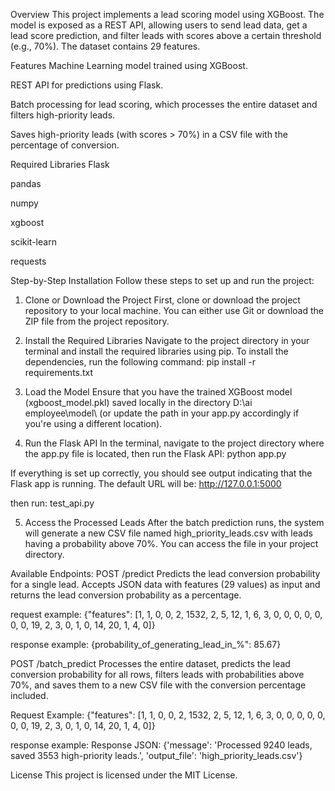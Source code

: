 Overview
This project implements a lead scoring model using XGBoost. The model is exposed as a REST API, allowing users to send lead data, get a lead score prediction, and filter leads with scores above a certain threshold (e.g., 70%). The dataset contains 29 features.

Features
Machine Learning model trained using XGBoost.

REST API for predictions using Flask.

Batch processing for lead scoring, which processes the entire dataset and filters high-priority leads.

Saves high-priority leads (with scores > 70%) in a CSV file with the percentage of conversion.

Required Libraries
Flask

pandas

numpy

xgboost

scikit-learn

requests

Step-by-Step Installation
Follow these steps to set up and run the project:

1. Clone or Download the Project
First, clone or download the project repository to your local machine. You can either use Git or download the ZIP file from the project repository.

2. Install the Required Libraries
Navigate to the project directory in your terminal and install the required libraries using pip.
To install the dependencies, run the following command:
pip install -r requirements.txt

3. Load the Model
Ensure that you have the trained XGBoost model (xgboost_model.pkl) saved locally in the directory D:\ai employee\model\ (or update the path in your app.py accordingly if you're using a different location).

4. Run the Flask API
In the terminal, navigate to the project directory where the app.py file is located, then run the Flask API:
python app.py

If everything is set up correctly, you should see output indicating that the Flask app is running. The default URL will be:
http://127.0.0.1:5000

then run:
test_api.py

5. Access the Processed Leads
After the batch prediction runs, the system will generate a new CSV file named high_priority_leads.csv with leads having a probability above 70%. You can access the file in your project directory.

Available Endpoints:
POST /predict
Predicts the lead conversion probability for a single lead. Accepts JSON data with features (29 values) as input and returns the lead conversion probability as a percentage.

request example:
{"features": [1, 1, 0, 0, 2, 1532, 2, 5, 12, 1, 6, 3, 0, 0, 0, 0, 0, 0, 0, 19, 2, 3, 0, 1, 0, 14, 20, 1, 4, 0]}

response example:
{probability_of_generating_lead_in_%": 85.67}


POST /batch_predict
Processes the entire dataset, predicts the lead conversion probability for all rows, filters leads with probabilities above 70%, and saves them to a new CSV file with the conversion percentage included.

Request Example:
{"features": [1, 1, 0, 0, 2, 1532, 2, 5, 12, 1, 6, 3, 0, 0, 0, 0, 0, 0, 0, 19, 2, 3, 0, 1, 0, 14, 20, 1, 4, 0]}

response example:
Response JSON: {'message': 'Processed 9240 leads, saved 3553 high-priority leads.', 'output_file': 'high_priority_leads.csv'}

License
This project is licensed under the MIT License.
